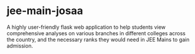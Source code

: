 # jee-main-josaa
A highly user-friendly flask web application to help students view comprehensive analyses on various branches in different colleges across the country, and the necessary ranks they would need in JEE Mains to gain admission.
